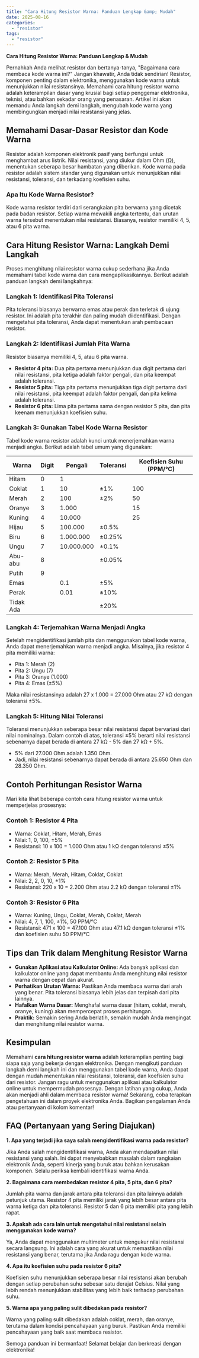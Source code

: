 ```yaml
---
title: "Cara Hitung Resistor Warna: Panduan Lengkap &amp; Mudah"
date: 2025-08-16
categories: 
  - "resistor"
tags: 
  - "resistor"
---
```


**Cara Hitung Resistor Warna: Panduan Lengkap & Mudah**

Pernahkah Anda melihat resistor dan bertanya-tanya, "Bagaimana cara membaca kode warna ini?" Jangan khawatir, Anda tidak sendirian! Resistor, komponen penting dalam elektronika, menggunakan kode warna untuk menunjukkan nilai resistansinya. Memahami cara hitung resistor warna adalah keterampilan dasar yang krusial bagi setiap penggemar elektronika, teknisi, atau bahkan sekadar orang yang penasaran. Artikel ini akan memandu Anda langkah demi langkah, mengubah kode warna yang membingungkan menjadi nilai resistansi yang jelas.

## Memahami Dasar-Dasar Resistor dan Kode Warna

Resistor adalah komponen elektronik pasif yang berfungsi untuk menghambat arus listrik. Nilai resistansi, yang diukur dalam Ohm (Ω), menentukan seberapa besar hambatan yang diberikan. Kode warna pada resistor adalah sistem standar yang digunakan untuk menunjukkan nilai resistansi, toleransi, dan terkadang koefisien suhu.

### Apa Itu Kode Warna Resistor?

Kode warna resistor terdiri dari serangkaian pita berwarna yang dicetak pada badan resistor. Setiap warna mewakili angka tertentu, dan urutan warna tersebut menentukan nilai resistansi. Biasanya, resistor memiliki 4, 5, atau 6 pita warna.

## Cara Hitung Resistor Warna: Langkah Demi Langkah

Proses menghitung nilai resistor warna cukup sederhana jika Anda memahami tabel kode warna dan cara mengaplikasikannya. Berikut adalah panduan langkah demi langkahnya:

### Langkah 1: Identifikasi Pita Toleransi

Pita toleransi biasanya berwarna emas atau perak dan terletak di ujung resistor. Ini adalah pita terakhir dan paling mudah diidentifikasi. Dengan mengetahui pita toleransi, Anda dapat menentukan arah pembacaan resistor.

### Langkah 2: Identifikasi Jumlah Pita Warna

Resistor biasanya memiliki 4, 5, atau 6 pita warna.

- **Resistor 4 pita:** Dua pita pertama menunjukkan dua digit pertama dari nilai resistansi, pita ketiga adalah faktor pengali, dan pita keempat adalah toleransi.
- **Resistor 5 pita:** Tiga pita pertama menunjukkan tiga digit pertama dari nilai resistansi, pita keempat adalah faktor pengali, dan pita kelima adalah toleransi.
- **Resistor 6 pita:** Lima pita pertama sama dengan resistor 5 pita, dan pita keenam menunjukkan koefisien suhu.

### Langkah 3: Gunakan Tabel Kode Warna Resistor

Tabel kode warna resistor adalah kunci untuk menerjemahkan warna menjadi angka. Berikut adalah tabel umum yang digunakan:

| Warna | Digit | Pengali | Toleransi | Koefisien Suhu (PPM/°C) |
| --- | --- | --- | --- | --- |
| Hitam | 0 | 1 |  |  |
| Coklat | 1 | 10 | ±1% | 100 |
| Merah | 2 | 100 | ±2% | 50 |
| Oranye | 3 | 1.000 |  | 15 |
| Kuning | 4 | 10.000 |  | 25 |
| Hijau | 5 | 100.000 | ±0.5% |  |
| Biru | 6 | 1.000.000 | ±0.25% |  |
| Ungu | 7 | 10.000.000 | ±0.1% |  |
| Abu-abu | 8 |  | ±0.05% |  |
| Putih | 9 |  |  |  |
| Emas |  | 0.1 | ±5% |  |
| Perak |  | 0.01 | ±10% |  |
| Tidak Ada |  |  | ±20% |  |

### Langkah 4: Terjemahkan Warna Menjadi Angka

Setelah mengidentifikasi jumlah pita dan menggunakan tabel kode warna, Anda dapat menerjemahkan warna menjadi angka. Misalnya, jika resistor 4 pita memiliki warna:

- Pita 1: Merah (2)
- Pita 2: Ungu (7)
- Pita 3: Oranye (1.000)
- Pita 4: Emas (±5%)

Maka nilai resistansinya adalah 27 x 1.000 = 27.000 Ohm atau 27 kΩ dengan toleransi ±5%.

### Langkah 5: Hitung Nilai Toleransi

Toleransi menunjukkan seberapa besar nilai resistansi dapat bervariasi dari nilai nominalnya. Dalam contoh di atas, toleransi ±5% berarti nilai resistansi sebenarnya dapat berada di antara 27 kΩ - 5% dan 27 kΩ + 5%.

- 5% dari 27.000 Ohm adalah 1.350 Ohm.
- Jadi, nilai resistansi sebenarnya dapat berada di antara 25.650 Ohm dan 28.350 Ohm.

## Contoh Perhitungan Resistor Warna

Mari kita lihat beberapa contoh cara hitung resistor warna untuk memperjelas prosesnya:

### Contoh 1: Resistor 4 Pita

- Warna: Coklat, Hitam, Merah, Emas
- Nilai: 1, 0, 100, ±5%
- Resistansi: 10 x 100 = 1.000 Ohm atau 1 kΩ dengan toleransi ±5%

### Contoh 2: Resistor 5 Pita

- Warna: Merah, Merah, Hitam, Coklat, Coklat
- Nilai: 2, 2, 0, 10, ±1%
- Resistansi: 220 x 10 = 2.200 Ohm atau 2.2 kΩ dengan toleransi ±1%

### Contoh 3: Resistor 6 Pita

- Warna: Kuning, Ungu, Coklat, Merah, Coklat, Merah
- Nilai: 4, 7, 1, 100, ±1%, 50 PPM/°C
- Resistansi: 471 x 100 = 47.100 Ohm atau 47.1 kΩ dengan toleransi ±1% dan koefisien suhu 50 PPM/°C

## Tips dan Trik dalam Menghitung Resistor Warna

- **Gunakan Aplikasi atau Kalkulator Online:** Ada banyak aplikasi dan kalkulator online yang dapat membantu Anda menghitung nilai resistor warna dengan cepat dan akurat.
- **Perhatikan Urutan Warna:** Pastikan Anda membaca warna dari arah yang benar. Pita toleransi biasanya lebih jelas dan terpisah dari pita lainnya.
- **Hafalkan Warna Dasar:** Menghafal warna dasar (hitam, coklat, merah, oranye, kuning) akan mempercepat proses perhitungan.
- **Praktik:** Semakin sering Anda berlatih, semakin mudah Anda mengingat dan menghitung nilai resistor warna.

## Kesimpulan

Memahami **cara hitung resistor warna** adalah keterampilan penting bagi siapa saja yang bekerja dengan elektronika. Dengan mengikuti panduan langkah demi langkah ini dan menggunakan tabel kode warna, Anda dapat dengan mudah menentukan nilai resistansi, toleransi, dan koefisien suhu dari resistor. Jangan ragu untuk menggunakan aplikasi atau kalkulator online untuk mempermudah prosesnya. Dengan latihan yang cukup, Anda akan menjadi ahli dalam membaca resistor warna! Sekarang, coba terapkan pengetahuan ini dalam proyek elektronika Anda. Bagikan pengalaman Anda atau pertanyaan di kolom komentar!

## FAQ (Pertanyaan yang Sering Diajukan)

**1\. Apa yang terjadi jika saya salah mengidentifikasi warna pada resistor?**

Jika Anda salah mengidentifikasi warna, Anda akan mendapatkan nilai resistansi yang salah. Ini dapat menyebabkan masalah dalam rangkaian elektronik Anda, seperti kinerja yang buruk atau bahkan kerusakan komponen. Selalu periksa kembali identifikasi warna Anda.

**2\. Bagaimana cara membedakan resistor 4 pita, 5 pita, dan 6 pita?**

Jumlah pita warna dan jarak antara pita toleransi dan pita lainnya adalah petunjuk utama. Resistor 4 pita memiliki jarak yang lebih besar antara pita warna ketiga dan pita toleransi. Resistor 5 dan 6 pita memiliki pita yang lebih rapat.

**3\. Apakah ada cara lain untuk mengetahui nilai resistansi selain menggunakan kode warna?**

Ya, Anda dapat menggunakan multimeter untuk mengukur nilai resistansi secara langsung. Ini adalah cara yang akurat untuk memastikan nilai resistansi yang benar, terutama jika Anda ragu dengan kode warna.

**4\. Apa itu koefisien suhu pada resistor 6 pita?**

Koefisien suhu menunjukkan seberapa besar nilai resistansi akan berubah dengan setiap perubahan suhu sebesar satu derajat Celsius. Nilai yang lebih rendah menunjukkan stabilitas yang lebih baik terhadap perubahan suhu.

**5\. Warna apa yang paling sulit dibedakan pada resistor?**

Warna yang paling sulit dibedakan adalah coklat, merah, dan oranye, terutama dalam kondisi pencahayaan yang buruk. Pastikan Anda memiliki pencahayaan yang baik saat membaca resistor.

Semoga panduan ini bermanfaat! Selamat belajar dan berkreasi dengan elektronika!
